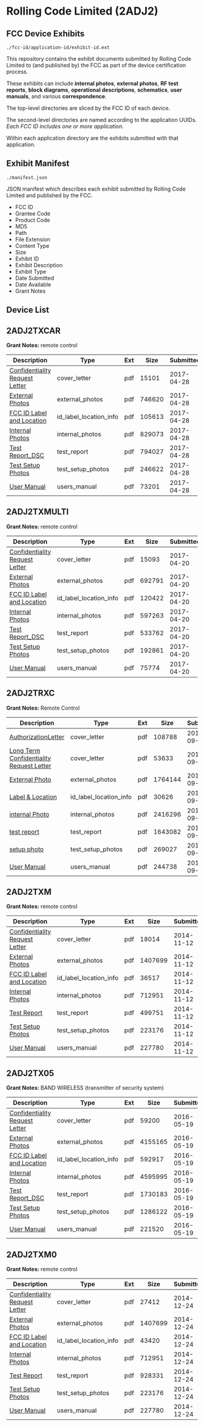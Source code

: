 # Rolling Code Limited (2ADJ2)
## FCC Device Exhibits

```
./fcc-id/application-id/exhibit-id.ext
```

This repository contains the exhibit documents submitted by Rolling Code Limited to (and published by) the FCC as part of the device certification process.

These exhibits can include **internal photos**, **external photos**, **RF test reports**, **block diagrams**, **operational descriptions**, **schematics**, **user manuals**, and various **correspondence**.

The top-level directories are sliced by the FCC ID of each device.

The second-level directories are named according to the application UUIDs. *Each FCC ID includes one or more application.*

Within each application directory are the exhibits submitted with that application. 

## Exhibit Manifest

```
./manifest.json
```

JSON manifest which describes each exhibit submitted by Rolling Code Limited and published by the FCC.

- FCC ID
- Grantee Code
- Product Code
- MD5
- Path
- File Extension
- Content Type
- Size
- Exhibit ID
- Exhibit Description
- Exhibit Type
- Date Submitted
- Date Available
- Grant Notes

## Device List
## 2ADJ2TXCAR
**Grant Notes:** remote control

| Description | Type | Ext | Size | Submitted | Available |
| ----------- | ---- | --- | ---- | --------- | --------- |
| [Confidentiality Request Letter](2ADJ2TXCAR/49d9fea494bcbf891b53b9cc5b29ebd4/3374307.pdf) | cover_letter | pdf | 15101 | 2017-04-28 | 2017-04-28 |
| [External Photos](2ADJ2TXCAR/49d9fea494bcbf891b53b9cc5b29ebd4/3374308.pdf) | external_photos | pdf | 746620 | 2017-04-28 | 2017-04-28 |
| [FCC ID Label and Location](2ADJ2TXCAR/49d9fea494bcbf891b53b9cc5b29ebd4/3374310.pdf) | id_label_location_info | pdf | 105613 | 2017-04-28 | 2017-04-28 |
| [Internal Photos](2ADJ2TXCAR/49d9fea494bcbf891b53b9cc5b29ebd4/3374309.pdf) | internal_photos | pdf | 829073 | 2017-04-28 | 2017-04-28 |
| [Test Report_DSC](2ADJ2TXCAR/49d9fea494bcbf891b53b9cc5b29ebd4/3374312.pdf) | test_report | pdf | 794027 | 2017-04-28 | 2017-04-28 |
| [Test Setup Photos](2ADJ2TXCAR/49d9fea494bcbf891b53b9cc5b29ebd4/3374311.pdf) | test_setup_photos | pdf | 246622 | 2017-04-28 | 2017-04-28 |
| [User Manual](2ADJ2TXCAR/49d9fea494bcbf891b53b9cc5b29ebd4/3374313.pdf) | users_manual | pdf | 73201 | 2017-04-28 | 2017-04-28 |
## 2ADJ2TXMULTI
**Grant Notes:** remote control

| Description | Type | Ext | Size | Submitted | Available |
| ----------- | ---- | --- | ---- | --------- | --------- |
| [Confidentiality Request Letter](2ADJ2TXMULTI/04ecea4b79a3f2159cd5b2ed11b7d27b/3364197.pdf) | cover_letter | pdf | 15093 | 2017-04-20 | 2017-04-20 |
| [External Photos](2ADJ2TXMULTI/04ecea4b79a3f2159cd5b2ed11b7d27b/3364199.pdf) | external_photos | pdf | 692791 | 2017-04-20 | 2017-04-20 |
| [FCC ID Label and Location](2ADJ2TXMULTI/04ecea4b79a3f2159cd5b2ed11b7d27b/3364205.pdf) | id_label_location_info | pdf | 120422 | 2017-04-20 | 2017-04-20 |
| [Internal Photos](2ADJ2TXMULTI/04ecea4b79a3f2159cd5b2ed11b7d27b/3364202.pdf) | internal_photos | pdf | 597263 | 2017-04-20 | 2017-04-20 |
| [Test Report_DSC](2ADJ2TXMULTI/04ecea4b79a3f2159cd5b2ed11b7d27b/3364210.pdf) | test_report | pdf | 533762 | 2017-04-20 | 2017-04-20 |
| [Test Setup Photos](2ADJ2TXMULTI/04ecea4b79a3f2159cd5b2ed11b7d27b/3364208.pdf) | test_setup_photos | pdf | 192861 | 2017-04-20 | 2017-04-20 |
| [User Manual](2ADJ2TXMULTI/04ecea4b79a3f2159cd5b2ed11b7d27b/3364213.pdf) | users_manual | pdf | 75774 | 2017-04-20 | 2017-04-20 |
## 2ADJ2TRXC
**Grant Notes:** Remote Control

| Description | Type | Ext | Size | Submitted | Available |
| ----------- | ---- | --- | ---- | --------- | --------- |
| [AuthorizationLetter](2ADJ2TRXC/057024725eab0586e732d04eda84ad84/3130431.pdf) | cover_letter | pdf | 108788 | 2016-09-11 | 2016-09-11 |
| [Long Term Confidentiality Request Letter](2ADJ2TRXC/057024725eab0586e732d04eda84ad84/3130434.pdf) | cover_letter | pdf | 53633 | 2016-09-11 | 2016-09-11 |
| [External Photo](2ADJ2TRXC/057024725eab0586e732d04eda84ad84/3130439.pdf) | external_photos | pdf | 1764144 | 2016-09-11 | 2016-09-11 |
| [Label & Location](2ADJ2TRXC/057024725eab0586e732d04eda84ad84/3130433.pdf) | id_label_location_info | pdf | 30626 | 2016-09-11 | 2016-09-11 |
| [internal Photo](2ADJ2TRXC/057024725eab0586e732d04eda84ad84/3130440.pdf) | internal_photos | pdf | 2416296 | 2016-09-11 | 2016-09-11 |
| [test report](2ADJ2TRXC/057024725eab0586e732d04eda84ad84/3130437.pdf) | test_report | pdf | 1643082 | 2016-09-11 | 2016-09-11 |
| [setup photo](2ADJ2TRXC/057024725eab0586e732d04eda84ad84/3130438.pdf) | test_setup_photos | pdf | 269027 | 2016-09-11 | 2016-09-11 |
| [User Manual](2ADJ2TRXC/057024725eab0586e732d04eda84ad84/3130441.pdf) | users_manual | pdf | 244738 | 2016-09-11 | 2016-09-11 |
## 2ADJ2TXM
**Grant Notes:** remote control

| Description | Type | Ext | Size | Submitted | Available |
| ----------- | ---- | --- | ---- | --------- | --------- |
| [Confidentiality Request Letter](2ADJ2TXM/933412681ce2c0f3cb27d0716ab895c4/2442840.pdf) | cover_letter | pdf | 18014 | 2014-11-12 | 2014-11-12 |
| [External Photos](2ADJ2TXM/933412681ce2c0f3cb27d0716ab895c4/2442841.pdf) | external_photos | pdf | 1407699 | 2014-11-12 | 2014-11-12 |
| [FCC ID Label and Location](2ADJ2TXM/933412681ce2c0f3cb27d0716ab895c4/2442843.pdf) | id_label_location_info | pdf | 36517 | 2014-11-12 | 2014-11-12 |
| [Internal Photos](2ADJ2TXM/933412681ce2c0f3cb27d0716ab895c4/2442842.pdf) | internal_photos | pdf | 712951 | 2014-11-12 | 2014-11-12 |
| [Test Report](2ADJ2TXM/933412681ce2c0f3cb27d0716ab895c4/2442845.pdf) | test_report | pdf | 499751 | 2014-11-12 | 2014-11-12 |
| [Test Setup Photos](2ADJ2TXM/933412681ce2c0f3cb27d0716ab895c4/2442844.pdf) | test_setup_photos | pdf | 223176 | 2014-11-12 | 2014-11-12 |
| [User Manual](2ADJ2TXM/933412681ce2c0f3cb27d0716ab895c4/2442846.pdf) | users_manual | pdf | 227780 | 2014-11-12 | 2014-11-12 |
## 2ADJ2TX05
**Grant Notes:** BAND WIRELESS (transmitter of security system)

| Description | Type | Ext | Size | Submitted | Available |
| ----------- | ---- | --- | ---- | --------- | --------- |
| [Confidentiality Request Letter](2ADJ2TX05/ee8498adc8d7fd2ff75ee9e5b62b60e7/2995877.pdf) | cover_letter | pdf | 59200 | 2016-05-19 | 2016-05-19 |
| [External Photos](2ADJ2TX05/ee8498adc8d7fd2ff75ee9e5b62b60e7/2995878.pdf) | external_photos | pdf | 4155165 | 2016-05-19 | 2016-05-19 |
| [FCC ID Label and Location](2ADJ2TX05/ee8498adc8d7fd2ff75ee9e5b62b60e7/2995880.pdf) | id_label_location_info | pdf | 592917 | 2016-05-19 | 2016-05-19 |
| [Internal Photos](2ADJ2TX05/ee8498adc8d7fd2ff75ee9e5b62b60e7/2995879.pdf) | internal_photos | pdf | 4595995 | 2016-05-19 | 2016-05-19 |
| [Test Report_DSC](2ADJ2TX05/ee8498adc8d7fd2ff75ee9e5b62b60e7/2995882.pdf) | test_report | pdf | 1730183 | 2016-05-19 | 2016-05-19 |
| [Test Setup Photos](2ADJ2TX05/ee8498adc8d7fd2ff75ee9e5b62b60e7/2995881.pdf) | test_setup_photos | pdf | 1286122 | 2016-05-19 | 2016-05-19 |
| [User Manual](2ADJ2TX05/ee8498adc8d7fd2ff75ee9e5b62b60e7/2995883.pdf) | users_manual | pdf | 221520 | 2016-05-19 | 2016-05-19 |
## 2ADJ2TXM0
**Grant Notes:** remote control

| Description | Type | Ext | Size | Submitted | Available |
| ----------- | ---- | --- | ---- | --------- | --------- |
| [Confidentiality Request Letter](2ADJ2TXM0/2a8020efa005ee17558563800c66178c/2484342.pdf) | cover_letter | pdf | 27412 | 2014-12-24 | 2014-12-24 |
| [External Photos](2ADJ2TXM0/2a8020efa005ee17558563800c66178c/2442841.pdf) | external_photos | pdf | 1407699 | 2014-12-24 | 2014-12-24 |
| [FCC ID Label and Location](2ADJ2TXM0/2a8020efa005ee17558563800c66178c/2484345.pdf) | id_label_location_info | pdf | 43420 | 2014-12-24 | 2014-12-24 |
| [Internal Photos](2ADJ2TXM0/2a8020efa005ee17558563800c66178c/2442842.pdf) | internal_photos | pdf | 712951 | 2014-12-24 | 2014-12-24 |
| [Test Report](2ADJ2TXM0/2a8020efa005ee17558563800c66178c/2484347.pdf) | test_report | pdf | 928331 | 2014-12-24 | 2014-12-24 |
| [Test Setup Photos](2ADJ2TXM0/2a8020efa005ee17558563800c66178c/2442844.pdf) | test_setup_photos | pdf | 223176 | 2014-12-24 | 2014-12-24 |
| [User Manual](2ADJ2TXM0/2a8020efa005ee17558563800c66178c/2442846.pdf) | users_manual | pdf | 227780 | 2014-12-24 | 2014-12-24 |
